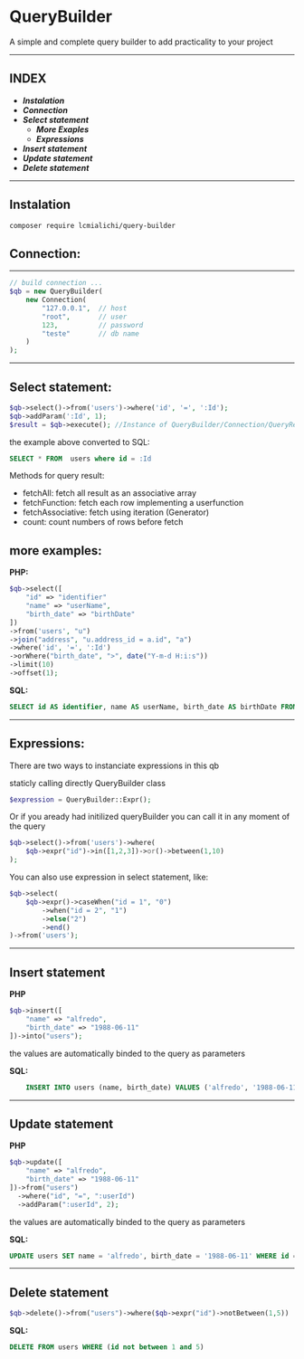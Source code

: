 # **QueryBuilder**

A simple and complete query builder to add practicality to your project

---
## **INDEX**

- ***Instalation***
- ***Connection***
- ***Select statement***
    - ***More Exaples***
    - ***Expressions***
- ***Insert statement***
- ***Update statement***
- ***Delete statement***

---
## **Instalation**

```bash
composer require lcmialichi/query-builder
```

## **Connection:**
---
```php
// build connection ...
$qb = new QueryBuilder(
    new Connection(
        "127.0.0.1",  // host
        "root",       // user 
        123,          // password
        "teste"       // db name
    )
);
```
---
## **Select statement:**
```php
$qb->select()->from('users')->where('id', '=', ':Id');
$qb->addParam(':Id', 1);
$result = $qb->execute(); //Instance of QueryBuilder/Connection/QueryResult
```
the example above converted to SQL:

```sql 
SELECT * FROM  users where id = :Id
```

Methods for query result:

- fetchAll: fetch all result as an associative array
- fetchFunction: fetch each row implementing a userfunction
- fetchAssociative: fetch using iteration (Generator)
- count: count numbers of rows before fetch

## **more examples:**

**PHP:**
```php
$qb->select([
    "id" => "identifier"
    "name" => "userName",
    "birth_date" => "birthDate"
])
->from('users', "u")
->join("address", "u.address_id = a.id", "a")
->where('id', '=', ':Id')
->orWhere("birth_date", ">", date("Y-m-d H:i:s"))
->limit(10)
->offset(1);
```

**SQL:**

```sql
SELECT id AS identifier, name AS userName, birth_date AS birthDate FROM users u INNER JOIN address a ON u.address_id = a.id WHERE ( id = :Id ) OR ( birth_date > 2023-12-18 14:30:43 ) LIMIT 10 OFFSET 1
```
---
## **Expressions:**

There are two ways to instanciate expressions in this qb

staticly calling directly  QueryBuilder class

```php
$expression = QueryBuilder::Expr();
```

Or if you aready had initilized queryBuilder you can call it in any moment of the query

```php
$qb->select()->from('users')->where(
    $qb->expr("id")->in([1,2,3])->or()->between(1,10)
);
```

You can also use expression in select statement, like:
```php
$qb->select(
    $qb->expr()->caseWhen("id = 1", "0")
        ->when("id = 2", "1")
        ->else("2")
        ->end()
)->from('users');
```
----
## **Insert statement**
**PHP**
```php
$qb->insert([
    "name" => "alfredo",
    "birth_date" => "1988-06-11"
])->into("users");
```
the values are automatically binded to the query as parameters

**SQL:**
```sql
    INSERT INTO users (name, birth_date) VALUES ('alfredo', '1988-06-11')
```
---
## **Update statement**
**PHP**
```php
$qb->update([
    "name" => "alfredo",
    "birth_date" => "1988-06-11"
])->from("users")
  ->where("id", "=", ":userId")
  ->addParam(":userId", 2);
```
the values are automatically binded to the query as parameters

**SQL:**
```sql
UPDATE users SET name = 'alfredo', birth_date = '1988-06-11' WHERE id = :userId
```
---
## **Delete statement**

```php
$qb->delete()->from("users")->where($qb->expr("id")->notBetween(1,5))
```

**SQL:**

```sql
DELETE FROM users WHERE (id not between 1 and 5)
```